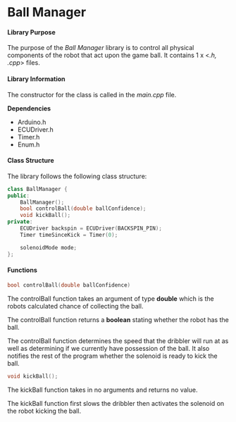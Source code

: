 # Ball Manager



#### Library Purpose

The purpose of the *Ball Manager* library is to control all physical components of the robot that act upon the game ball. It contains 1 x <*.h, .cpp*> files.





#### Library Information

The constructor for the class is called in the *main.cpp* file.

**Dependencies**

* Arduino.h
* ECUDriver.h
* Timer.h
* Enum.h





#### Class Structure

The library follows the following class structure:

```c++
class BallManager {
public:
    BallManager();
    bool controlBall(double ballConfidence);
    void kickBall();
private:
    ECUDriver backspin = ECUDriver(BACKSPIN_PIN);
    Timer timeSinceKick = Timer(0);

    solenoidMode mode;
};
```





#### Functions

```c++
bool controlBall(double ballConfidence)
```

The controlBall function takes an argument of type **double** which is the robots calculated chance of collecting the ball.

The controlBall function returns a **boolean** stating whether the robot has the ball.



The controlBall function determines the speed that the dribbler will run at as well as determining if we currently have possession of the ball. It also notifies the rest of the program whether the solenoid is ready to kick the ball.





```c++
void kickBall();
```

The kickBall function takes in no arguments and returns no value.



The kickBall function first slows the dribbler then activates the solenoid on the robot kicking the ball.